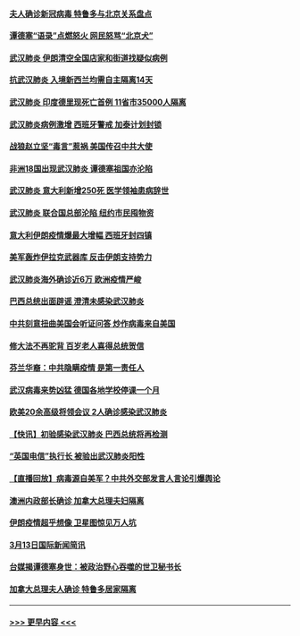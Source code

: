 #### [夫人确诊新冠病毒 特鲁多与北京关系盘点](../pages/prog202/a102799474.md?t=03141702) 
#### [谭德塞“语录”点燃怒火 网民怒骂“北京犬”](../pages/prog202/a102799480.md?t=03141702) 
#### [武汉肺炎 伊朗清空全国店家和街道找疑似病例](../pages/prog202/a102799451.md?t=03141702) 
#### [抗武汉肺炎 入境新西兰均需自主隔离14天](../pages/prog202/a102799406.md?t=03141702) 
#### [武汉肺炎 印度德里现死亡首例 11省市35000人隔离](../pages/prog202/a102799379.md?t=03141702) 
#### [武汉肺炎病例激增 西班牙警戒 加泰计划封锁](../pages/prog202/a102799338.md?t=03141702) 
#### [战狼赵立坚“毒言”惹祸 美国传召中共大使](../pages/prog202/a102799314.md?t=03141702) 
#### [非洲18国出现武汉肺炎 谭德塞祖国亦沦陷](../pages/prog202/a102799302.md?t=03141702) 
#### [武汉肺炎 意大利新增250死 医学领袖患病辞世](../pages/prog202/a102799253.md?t=03141702) 
#### [武汉肺炎 联合国总部沦陷 纽约市民囤物资](../pages/prog202/a102799239.md?t=03141702) 
#### [意大利伊朗疫情爆最大增幅 西班牙封四镇](../pages/prog202/a102798969.md?t=03141702) 
#### [美军轰炸伊拉克武器库 反击伊朗支持势力](../pages/prog202/a102799127.md?t=03141702) 
#### [武汉肺炎海外确诊近6万 欧洲疫情严峻](../pages/prog202/a102799147.md?t=03141702) 
#### [巴西总统出面辟谣  澄清未感染武汉肺炎](../pages/prog202/a102799066.md?t=03141702) 
#### [中共刻意扭曲美国会听证问答 炒作病毒来自美国](../pages/prog202/a102799022.md?t=03141702) 
#### [修大法不再驼背 百岁老人喜得总统贺信](../pages/prog202/a102799026.md?t=03141702) 
#### [芬兰华裔：中共隐瞒疫情 是第一责任人](../pages/prog202/a102798951.md?t=03141702) 
#### [武汉病毒来势凶猛 德国各地学校停课一个月](../pages/prog202/a102798978.md?t=03141702) 
#### [欧美20余高级将领会议 2人确诊感染武汉肺炎](../pages/prog202/a102798930.md?t=03141702) 
#### [【快讯】初验感染武汉肺炎 巴西总统将再检测](../pages/prog202/a102798917.md?t=03141702) 
#### [“英国电信”执行长 被验出武汉肺炎阳性](../pages/prog202/a102798904.md?t=03141702) 
#### [【直播回放】病毒源自美军？中共外交部发言人言论引爆舆论](../pages/prog202/a102798842.md?t=03141702) 
#### [澳洲内政部长确诊 加拿大总理夫妇隔离](../pages/prog202/a102798781.md?t=03141702) 
#### [伊朗疫情超乎想像 卫星图惊见万人坑](../pages/prog202/a102798711.md?t=03141702) 
#### [3月13日国际新闻简讯](../pages/prog202/a102798719.md?t=03141702) 
#### [台媒揭谭德塞身世：被政治野心吞噬的世卫秘书长](../pages/prog202/a102798536.md?t=03141702) 
#### [加拿大总理夫人确诊 特鲁多居家隔离](../pages/prog202/a102798517.md?t=03141702) 

----
#### [ >>> 更早内容 <<< ](../indexes/prog202-earlier.md)

